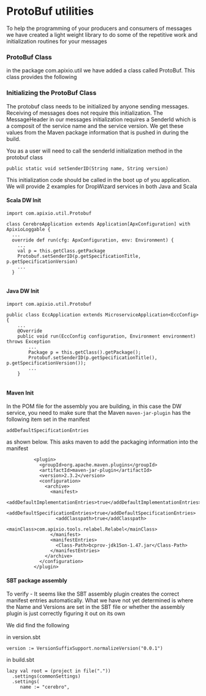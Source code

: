 # ProtoBuf utilities


To help the programming of your producers and consumers of messages we have created a 
light weight library to do some of the repetitive work and initialization routines for 
your messages


### ProtoBuf Class
in the package com.apixio.util we have added a class called ProtoBuf. This class provides the following




### Initializing the ProtoBuf Class

The protobuf class needs to be initialized by anyone sending messages. 
Receiving of messages does not require this initialization. The MessageHeader in our messages
initialization requires a SenderId which is a composit of the service name and the service version.
We get these values from the Maven package information that is pushed in during the build.

You as a user will need to call the senderId initialization method in the protobuf class 

    public static void setSenderID(String name, String version)


This initialization code should be called in the boot up of you application. 
We will provide 2 examples for DropWizard services in both Java and Scala

#### Scala DW Init
 
```
import com.apixio.util.Protobuf

class CerebroApplication extends Application[ApxConfiguration] with ApixioLoggable {
  ...
  override def run(cfg: ApxConfiguration, env: Environment) {
    ...
    val p = this.getClass.getPackage
    Protobuf.setSenderID(p.getSpecificationTitle, p.getSpecificationVersion)
    ...
  }  
  
```

#### Java DW Init

```
import com.apixio.util.Protobuf

public class EccApplication extends MicroserviceApplication<EccConfig> {
    ...
    @Override
    public void run(EccConfig configuration, Environment environment) throws Exception
        ...
        Package p = this.getClass().getPackage();
        Protobuf.setSenderID(p.getSpecificationTitle(), p.getSpecificationVersion());
        ...
    }
    
```

#### Maven Init


In the POM file for the assembly you are building, in this case the DW service, 
you need to make sure that the Maven `maven-jar-plugin` has the following item set in the manifest

    addDefaultSpecificationEntries

as shown below. This asks maven to add the packaging information into the manifest

```
          <plugin>
            <groupId>org.apache.maven.plugins</groupId>
            <artifactId>maven-jar-plugin</artifactId>
            <version>2.3.2</version>
            <configuration>
              <archive>
                <manifest>
                  <addDefaultImplementationEntries>true</addDefaultImplementationEntries>
                  <addDefaultSpecificationEntries>true</addDefaultSpecificationEntries>
                  <addClasspath>true</addClasspath>
                  <mainClass>com.apixio.tools.relabel.Relabel</mainClass>
                </manifest>
                <manifestEntries>
                  <Class-Path>bcprov-jdk15on-1.47.jar</Class-Path>
                </manifestEntries>
              </archive>
            </configuration>
          </plugin> 
```

#### SBT package assembly

To verify - It seems like the SBT assembly plugin creates the correct manifest entries automatically.
What we have not yet determined is where the Name and Versions are set in the SBT file or whether the 
assembly plugin is just correctly figuring it out on its own

We did find the following 

in version.sbt 

    version := VersionSuffixSupport.normalizeVersion("0.0.1")

in build.sbt

    lazy val root = (project in file("."))
      .settings(commonSettings)
      .settings(
         name := "cerebro",
    